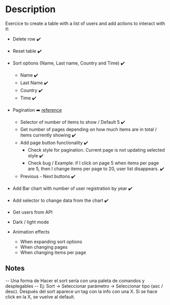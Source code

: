 # Description

Exercice to create a table with a list of users and add actions to interact with it:

- Delete row ✔️
- Reset table ✔️
- Sort options (Name, Last name, Country and Time) ✔️

  - Name ✔️
  - Last Name ✔️
  - Country ✔️
  - Time ✔️

- Pagination ➡️ [reference](https://imgs.search.brave.com/12YZCOeH0v4NLq_hLF-xebqLbJoi7GeP2hZN0xYnSeI/rs:fit:860:0:0/g:ce/aHR0cHM6Ly9wdWJs/aWMtaW1hZ2VzLmlu/dGVyYWN0aW9uLWRl/c2lnbi5vcmcvdGFn/cy90ZC1wYWdpbmF0/aW9uLTAzLnBuZw)

  - Selector of number of items to show / Default 5 ✔️
  - Get number of pages depending on how much items are in total / items currently showing ✔️
  - Add page button functionality ✔️
    - Check style for pagination. Current page is not updating selected style ✔️
    - Check bug / Example: if I click on page 5 when items per page are 5, then I change items per page to 20, user list disappears. ✔️
  - Previous - Next buttons ✔️

- Add Bar chart with number of user registration by year ✔️
- Add selector to change data from the chart ✔️

- Get users from API

- Dark / light mode

- Animation effects
  - When expanding sort options
  - When changing pages
  - When changing items per page

## Notes

-- Una forma de Hacer el sort sería con una paleta de comandos y desplegables
-- Ej: Sort -> Seleccionar parámetro -> Seleccionar tipo (asc / desc). Después del sort aparece un tag con la info con una X. Si se hace click en la X, se vuelve al default.

